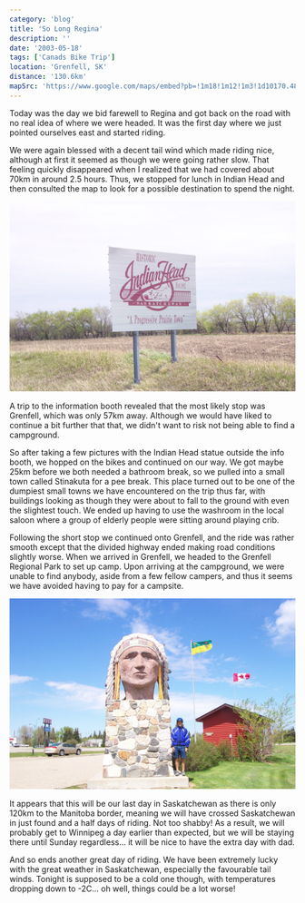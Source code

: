 ```yaml
---
category: 'blog'
title: 'So Long Regina'
description: ''
date: '2003-05-18'
tags: ['Canads Bike Trip']
location: 'Grenfell, SK'
distance: '130.6km'
mapSrc: 'https://www.google.com/maps/embed?pb=!1m18!1m12!1m3!1d10170.489487493349!2d-102.94038920654137!3d50.41087492151727!2m3!1f0!2f0!3f0!3m2!1i1024!2i768!4f13.1!3m3!1m2!1s0x52e1e5a7a1534845%3A0xd4a1eefa0075c9df!2sGrenfell%2C%20SK%20S0G%202B0!5e0!3m2!1sen!2sca!4v1609171936722!5m2!1sen!2sca'
---
```

Today was the day we bid farewell to Regina and got back on the road with no real idea of where we were headed. It was the first day where we just pointed ourselves east and started riding.

We were again blessed with a decent tail wind which made riding nice, although at first it seemed as though we were going rather slow. That feeling quickly disappeared when I realized that we had covered about 70km in around 2.5 hours. Thus, we stopped for lunch in Indian Head and then consulted the map to look for a possible destination to spend the night.

![](./can_bike_trip_118.jpg)

A trip to the information booth revealed that the most likely stop was Grenfell, which was only 57km away. Although we would have liked to continue a bit further that that, we didn't want to risk not being able to find a campground.

So after taking a few pictures with the Indian Head statue outside the info booth, we hopped on the bikes and continued on our way. We got maybe 25km before we both needed a bathroom break, so we pulled into a small town called Stinakuta for a pee break. This place turned out to be one of the dumpiest small towns we have encountered on the trip thus far, with buildings looking as though they were about to fall to the ground with even the slightest touch. We ended up having to use the washroom in the local saloon where a group of elderly people were sitting around playing crib.

Following the short stop we continued onto Grenfell, and the ride was rather smooth except that the divided highway ended making road conditions slightly worse. When we arrived in Grenfell, we headed to the Grenfell Regional Park to set up camp. Upon arriving at the campground, we were unable to find anybody, aside from a few fellow campers, and thus it seems we have avoided having to pay for a campsite.

![](./can_bike_trip_121.jpg)

It appears that this will be our last day in Saskatchewan as there is only 120km to the Manitoba border, meaning we will have crossed Saskatchewan in just found and a half days of riding. Not too shabby! As a result, we will probably get to Winnipeg a day earlier than expected, but we will be staying there until Sunday regardless... it will be nice to have the extra day with dad.

And so ends another great day of riding. We have been extremely lucky with the great weather in Saskatchewan, especially the favourable tail winds. Tonight is supposed to be a cold one though, with temperatures dropping down to -2C... oh well, things could be a lot worse!